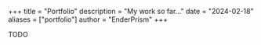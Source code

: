 +++
title = "Portfolio"
description = "My work so far…"
date = "2024-02-18"
aliases = ["portfolio"]
author = "EnderPrism"
+++

TODO